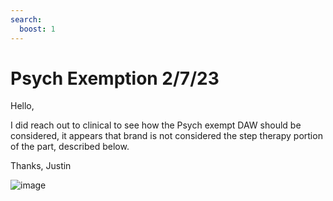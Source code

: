 ```yaml
---
search:
  boost: 1
---
```


# Psych Exemption 2/7/23

Hello,

I did reach out to clinical to see how the Psych exempt DAW should be considered, it appears that brand is not considered the step therapy portion of the part, described below.

Thanks,
Justin

![image](https://user-images.githubusercontent.com/122046056/227430797-fe2767ca-7692-4908-93b5-482e5d930a1a.png)

